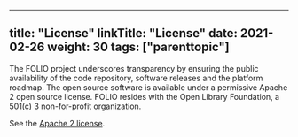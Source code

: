 
---
title: "License"
linkTitle: "License"
date: 2021-02-26
weight: 30
tags: ["parenttopic"]
---

The FOLIO project underscores transparency by ensuring the public availability of the code repository, software releases and the platform roadmap. The open source software is available under a permissive Apache 2 open source license. FOLIO resides with the Open Library Foundation, a 501(c) 3 non-for-profit organization.

See the [Apache 2 license](https://www.apache.org/licenses/LICENSE-2.0).